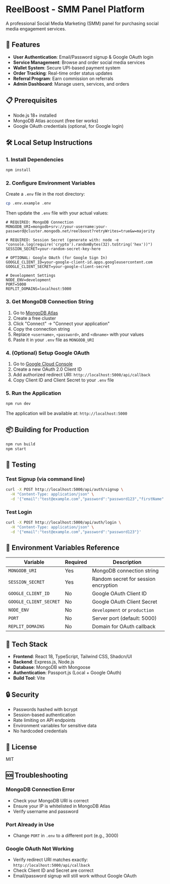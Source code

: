 # ReelBoost - SMM Panel Platform

A professional Social Media Marketing (SMM) panel for purchasing social media engagement services.

## 🚀 Features

- **User Authentication**: Email/Password signup & Google OAuth login
- **Service Management**: Browse and order social media services
- **Wallet System**: Secure UPI-based payment system
- **Order Tracking**: Real-time order status updates
- **Referral Program**: Earn commission on referrals
- **Admin Dashboard**: Manage users, services, and orders

## 📋 Prerequisites

- Node.js 18+ installed
- MongoDB Atlas account (free tier works)
- Google OAuth credentials (optional, for Google login)

## 🛠️ Local Setup Instructions

### 1. Install Dependencies

```bash
npm install
```

### 2. Configure Environment Variables

Create a `.env` file in the root directory:

```bash
cp .env.example .env
```

Then update the `.env` file with your actual values:

```env
# REQUIRED: MongoDB Connection
MONGODB_URI=mongodb+srv://your-username:your-password@cluster.mongodb.net/reelboost?retryWrites=true&w=majority

# REQUIRED: Session Secret (generate with: node -e "console.log(require('crypto').randomBytes(32).toString('hex'))")
SESSION_SECRET=your-random-secret-key-here

# OPTIONAL: Google OAuth (for Google Sign In)
GOOGLE_CLIENT_ID=your-google-client-id.apps.googleusercontent.com
GOOGLE_CLIENT_SECRET=your-google-client-secret

# Development Settings
NODE_ENV=development
PORT=5000
REPLIT_DOMAINS=localhost:5000
```

### 3. Get MongoDB Connection String

1. Go to [MongoDB Atlas](https://www.mongodb.com/cloud/atlas)
2. Create a free cluster
3. Click "Connect" → "Connect your application"
4. Copy the connection string
5. Replace `<username>`, `<password>`, and `<dbname>` with your values
6. Paste it in your `.env` file as `MONGODB_URI`

### 4. (Optional) Setup Google OAuth

1. Go to [Google Cloud Console](https://console.cloud.google.com/apis/credentials)
2. Create a new OAuth 2.0 Client ID
3. Add authorized redirect URI: `http://localhost:5000/api/callback`
4. Copy Client ID and Client Secret to your `.env` file

### 5. Run the Application

```bash
npm run dev
```

The application will be available at: `http://localhost:5000`

## 📦 Building for Production

```bash
npm run build
npm start
```

## 🧪 Testing

### Test Signup (via command line)
```bash
curl -X POST http://localhost:5000/api/auth/signup \
  -H "Content-Type: application/json" \
  -d '{"email":"test@example.com","password":"password123","firstName":"Test","lastName":"User"}'
```

### Test Login
```bash
curl -X POST http://localhost:5000/api/auth/login \
  -H "Content-Type: application/json" \
  -d '{"email":"test@example.com","password":"password123"}'
```

## 🔧 Environment Variables Reference

| Variable | Required | Description |
|----------|----------|-------------|
| `MONGODB_URI` | Yes | MongoDB connection string |
| `SESSION_SECRET` | Yes | Random secret for session encryption |
| `GOOGLE_CLIENT_ID` | No | Google OAuth Client ID |
| `GOOGLE_CLIENT_SECRET` | No | Google OAuth Client Secret |
| `NODE_ENV` | No | `development` or `production` |
| `PORT` | No | Server port (default: 5000) |
| `REPLIT_DOMAINS` | No | Domain for OAuth callback |

## 📱 Tech Stack

- **Frontend**: React 18, TypeScript, Tailwind CSS, Shadcn/UI
- **Backend**: Express.js, Node.js
- **Database**: MongoDB with Mongoose
- **Authentication**: Passport.js (Local + Google OAuth)
- **Build Tool**: Vite

## 🔒 Security

- Passwords hashed with bcrypt
- Session-based authentication
- Rate limiting on API endpoints
- Environment variables for sensitive data
- No hardcoded credentials

## 📝 License

MIT

## 🆘 Troubleshooting

### MongoDB Connection Error
- Check your MongoDB URI is correct
- Ensure your IP is whitelisted in MongoDB Atlas
- Verify username and password

### Port Already in Use
- Change `PORT` in `.env` to a different port (e.g., 3000)

### Google OAuth Not Working
- Verify redirect URI matches exactly: `http://localhost:5000/api/callback`
- Check Client ID and Secret are correct
- Email/password signup will still work without Google OAuth
